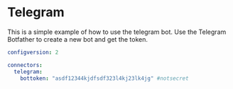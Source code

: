 # Telegram

This is a simple example of how to use the telegram bot. Use the Telegram Botfather to create a new bot and get the token.

```yaml title="config.telegram.yaml"
configversion: 2

connectors:
  telegram:
    bottoken: "asdf12344kjdfsdf323l4kj23lk4jg" #notsecret
```
